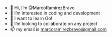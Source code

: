 - 👋 Hi, I’m @MarcoRamirezBravo
- 👀 I’m interested in coding and development
- 🌱 I want to learn Go!
- 💞️ I’m looking to collaborate on any project
- 📫 my email is marcoramirezbravo@gmail.com

<!---
MarcoRamirezBravo/MarcoRamirezBravo is a ✨ special ✨ repository because its `README.md` (this file) appears on your GitHub profile.
You can click the Preview link to take a look at your changes.
--->
